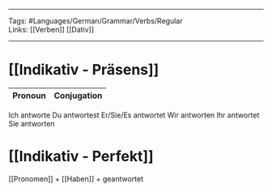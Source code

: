 ___
Tags: #Languages/German/Grammar/Verbs/Regular  
Links: [[Verben]] [[Dativ]]
___
# [[Indikativ - Präsens]]
Pronoun|Conjugation
------------ | ------------
Ich antworte
Du antwortest
Er/Sie/Es antwortet
Wir antworten
Ihr antwortet
Sie antworten


# [[Indikativ - Perfekt]]
[[Pronomen]] + [[Haben]] + geantwortet